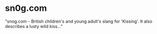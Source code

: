 # sn0g.com
"snog.com - British children's and young adult's slang for 'Kissing'.  It also describes a lusty wild kiss..."
